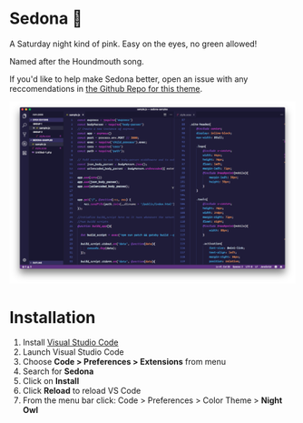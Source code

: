 # Sedona 🌃

A Saturday night kind of pink. Easy on the eyes, no green allowed!

Named after the Houndmouth song. 

If you'd like to help make Sedona better, open an issue with any reccomendations in [the Github Repo for this theme](https://github.com/interactiveRob/sedona-vscode-theme/).

![Preview](preview.png)

# Installation

1.  Install [Visual Studio Code](https://code.visualstudio.com/)
2.  Launch Visual Studio Code
3.  Choose **Code > Preferences > Extensions** from menu
4.  Search for **Sedona**
5.  Click on **Install** 
6.  Click **Reload** to reload VS Code 
7.  From the menu bar click: Code > Preferences > Color Theme > **Night Owl**
